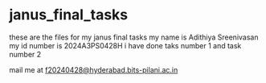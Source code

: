 # janus_final_tasks

these are the files for my janus final tasks
my name is Adithiya Sreenivasan
my id number is 2024A3PS0428H
i have done taks number 1 and task number 2

mail me at f20240428@hyderabad.bits-pilani.ac.in
